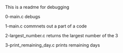 This is a readme for debugging

0-main.c debugs

1-main.c commnets out a part  of a code

2-largest_number.c returns the largest number of the 3

3-print_remaining_day.c prints remaining days
